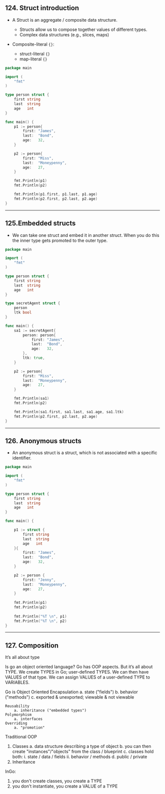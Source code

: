 ## 124. Struct introduction

* A Struct is an aggregate / composite data structure. 
    * Structs allow us to compose together values of different types. 
    * Complex data structures (e.g., slices, maps)

* Composite-literal `{}`: 
    * struct-literal `{}`
    * map-literal `{}`

```go
package main

import (
	"fmt"
)

type person struct {
	first string
	last  string
	age   int
}

func main() {
	p1 := person{
		first: "James",
		last:  "Bond",
		age:   32,
	}

	p2 := person{
		first: "Miss",
		last:  "Moneypenny",
		age:   27,
	}

	fmt.Println(p1)
	fmt.Println(p2)

	fmt.Println(p1.first, p1.last, p1.age)
	fmt.Println(p2.first, p2.last, p2.age)
}
```

***

## 125.Embedded structs

* We can take one struct and embed it in another struct. When you do this the inner type gets
promoted to the outer type.

```go
package main

import (
	"fmt"
)

type person struct {
	first string
	last  string
	age   int
}

type secretAgent struct {
	person
	ltk bool
}

func main() {
	sa1 := secretAgent{
		person: person{
			first: "James",
			last:  "Bond",
			age:   32,
		},
		ltk: true,
	}

	p2 := person{
		first: "Miss",
		last:  "Moneypenny",
		age:   27,
	}

	fmt.Println(sa1)
	fmt.Println(p2)

	fmt.Println(sa1.first, sa1.last, sa1.age, sa1.ltk)
	fmt.Println(p2.first, p2.last, p2.age)
}
```

***

## 126. Anonymous structs

* An anonymous struct is a struct, which is not associated with a specific identifier.

```go
package main

import (
	"fmt"
)

type person struct {
	first string
	last  string
	age   int
}

func main() {

	p1 := struct {
		first string
		last  string
		age   int
	}{
		first: "James",
		last:  "Bond",
		age:   32,
	}

	p2 := person {
		first: "Jenny",
		last:  "Moneypenny",
		age:   27,
    }
    
	fmt.Println(p1)
	fmt.Println(p2)
	
    fmt.Println("%T \n", p1)
	fmt.Println("%T \n", p2)
}
```

***

## 127. Composition

It’s all about type

Is go an object oriented language? 
	Go has OOP aspects. But it’s all about TYPE. We create TYPES in Go; user-defined TYPES. 
We can then have VALUES of that type. We can assign VALUES of a user-defined TYPE to VARIABLES. 

Go is Object Oriented
	Encapsulation
		a. state ("fields")
		b. behavior ("methods")
		c. exported & unexported; viewable & not viewable

	Reusability
		a. inheritance ("embedded types")
	Polymorphism 
		a. interfaces
	Overriding
		a. "promotion"

Traditional OOP 
1. Classes
	a. data structure describing a type of object
	b. you can then create "instances"/"objects" from the class / blueprint
	c. classes hold both:
		i. state / data / fields
		ii. behavior / methods
	d. public / private
2. Inheritance

InGo:
1. you don't create classes, you create a TYPE
2. you don't instantiate, you create a VALUE of a TYPE

